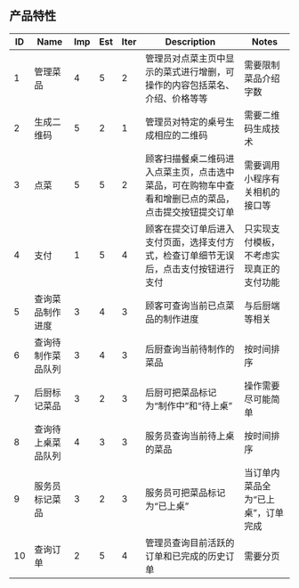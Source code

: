 ## 产品特性
ID|Name|Imp|Est|Iter|Description|Notes
-|-|-|-|-|-|-
1|管理菜品|4|5|2|管理员对点菜主页中显示的菜式进行增删，可操作的内容包括菜名、介绍、价格等等|需要限制菜品介绍字数
2|生成二维码|5|2|1|管理员对特定的桌号生成相应的二维码|需要二维码生成技术
3|点菜|5|5|2|顾客扫描餐桌二维码进入点菜主页，点击选中菜品，可在购物车中查看和增删已点的菜品，点击提交按钮提交订单|需要调用小程序有关相机的接口等
4|支付|1|5|4|顾客在提交订单后进入支付页面，选择支付方式，检查订单细节无误后，点击支付按钮进行支付|只实现支付模板，不考虑实现真正的支付功能
5|查询菜品制作进度|3|4|3|顾客可查询当前已点菜品的制作进度|与后厨端等相关
6|查询待制作菜品队列|3|4|3|后厨查询当前待制作的菜品|按时间排序
7|后厨标记菜品|3|2|3|后厨可把菜品标记为“制作中”和“待上桌”|操作需要尽可能简单
8|查询待上桌菜品队列|4|3|3|服务员查询当前待上桌的菜品|按时间排序
9|服务员标记菜品|3|2|3|服务员可把菜品标记为“已上桌”|当订单内菜品全为“已上桌”，订单完成
10|查询订单|2|5|4|管理员查询目前活跃的订单和已完成的历史订单|需要分页
